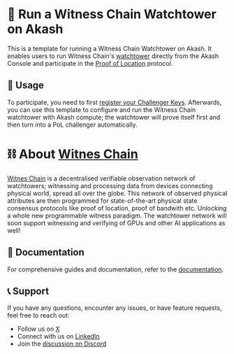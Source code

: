 # 🗼 Run a Witness Chain Watchtower on Akash

This is a template for running a Witness Chain Watchtower on Akash. It enables users to run Witness Chain's [watchtower](https://docs.witnesschain.com/depin-coordination-layer/proof-of-location/for-depin-node-providers/running-a-watchtower) directly from the Akash Console and participate in the [Proof of Location](https://docs.witnesschain.com/depin-coordination-layer/proof-of-location) protocol.

## 👀 Usage

To participate, you need to first [register your Challenger Keys](https://docs.witnesschain.com/depin-coordination-layer/proof-of-location/run-a-watchtower/for-independent-node-runners/running-on-akash-cloud#id-1.-registering-the-challenger-key).  Afterwards, you can use this template to configure and run the Witness Chain watchtower with Akash compute; the watchtower will prove itself first and then turn into a PoL challenger automatically.

# ⛓️ About [Witnes Chain](http://witnesschain.com/)

[Witnes Chain](http://witnesschain.com/) is a decentralised verifiable observation network of watchtowers; witnessing and processing data from devices connecting physical world, spread all over the globe. This network of observed physical attributes are then programmed for state-of-the-art physical state consensus protocols like proof of location, proof of bandwith etc. Unlocking a whole new programmable witness paradigm. The watchtower network will soon support witnessing and verifying of GPUs and other AI applications as well!

## 📖 Documentation

For comprehensive guides and documentation, refer to the [documentation](https://docs.witnesschain.com/depin-coordination-layer/proof-of-location).

## 📞 Support

If you have any questions, encounter any issues, or have feature requests, feel free to reach out:

- Follow us on [X](https://x.com/witnesschain)
- Connect with us on [LinkedIn](https://www.linkedin.com/company/witness-chain/)
- Join the [discussion on Discord](https://discord.gg/HwnzU5CYDp)
